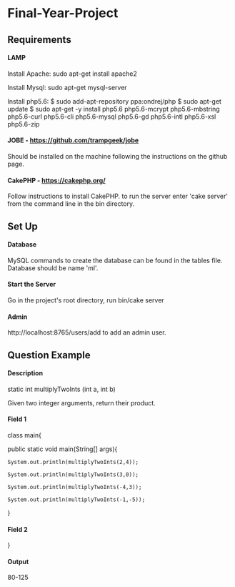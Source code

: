 # Final-Year-Project

## Requirements
#### LAMP
Install Apache: sudo apt-get install apache2

Install Mysql: sudo apt-get mysql-server

Install php5.6: $ sudo add-apt-repository ppa:ondrej/php
		$ sudo apt-get update
		$ sudo apt-get -y install php5.6 php5.6-mcrypt php5.6-mbstring php5.6-curl php5.6-cli php5.6-mysql php5.6-gd php5.6-intl php5.6-xsl php5.6-zip


#### JOBE - https://github.com/trampgeek/jobe
Should be installed on the machine following the instructions on the github page.

#### CakePHP - https://cakephp.org/
Follow instructions to install CakePHP. to run the server enter 'cake server' from the command line in the bin directory.

## Set Up
#### Database
MySQL commands to create the database can be found in the tables file. Database should be name 'ml'.

#### Start the Server
Go in the project's root directory, run bin/cake server

#### Admin
http://localhost:8765/users/add to add an admin user.

## Question Example
#### Description
static int  multiplyTwoInts  (int a, int b)

Given two integer arguments, return their product.

#### Field 1
class main{

  public static void main(String[] args){
  
    System.out.println(multiplyTwoInts(2,4));
    
    System.out.println(multiplyTwoInts(3,0));
    
    System.out.println(multiplyTwoInts(-4,3));
    
    System.out.println(multiplyTwoInts(-1,-5));
    
  }

#### Field 2
}

#### Output
80-125
